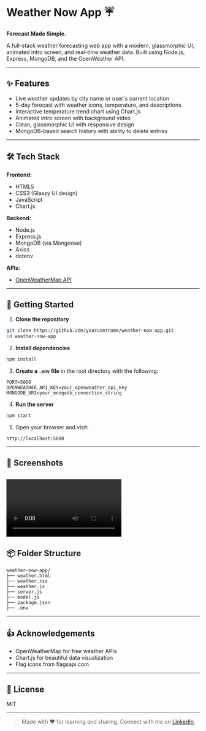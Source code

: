 
# Weather Now App ☔️

**Forecast Made Simple.**

A full-stack weather forecasting web app with a modern, glassmorphic UI, animated intro screen, and real-time weather data. Built using Node.js, Express, MongoDB, and the OpenWeather API.

---

## ✨ Features
- Live weather updates by city name or user's current location
- 5-day forecast with weather icons, temperature, and descriptions
- Interactive temperature trend chart using Chart.js
- Animated intro screen with background video
- Clean, glassmorphic UI with responsive design
- MongoDB-based search history with ability to delete entries

---

## 🛠 Tech Stack

**Frontend:**
- HTML5
- CSS3 (Glassy UI design)
- JavaScript
- Chart.js

**Backend:**
- Node.js
- Express.js
- MongoDB (via Mongoose)
- Axios
- dotenv

**APIs:**
- [OpenWeatherMap API](https://openweathermap.org/api)

---

## 🚀 Getting Started

1. **Clone the repository**
```bash
git clone https://github.com/yourusername/weather-now-app.git
cd weather-now-app
```

2. **Install dependencies**
```bash
npm install
```

3. **Create a `.env` file** in the root directory with the following:
```
PORT=5000
OPENWEATHER_API_KEY=your_openweather_api_key
MONGODB_URI=your_mongodb_connection_string
```

4. **Run the server**
```bash
npm start
```

5. Open your browser and visit:
```
http://localhost:5000
```

---

## 📸 Screenshots
<video controls src="20250531-0750-12.2731913.mp4" title="Title"></video>
---

## 📦 Folder Structure
```
weather-now-app/
├── weather.html
├── weather.css
├── weather.js
├── server.js
├── model.js
├── package.json
├── .env
```

---

## 👍 Acknowledgements
- OpenWeatherMap for free weather APIs
- Chart.js for beautiful data visualization
- Flag icons from flagsapi.com

---

## 📅 License
MIT

---

> Made with ❤️ for learning and sharing. Connect with me on [LinkedIn](https://linkedin.com).
